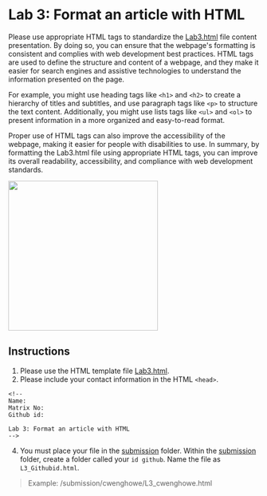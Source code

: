 # Lab 3: Format an article with HTML 

Please use appropriate HTML tags to standardize the [Lab3.html](./download/Lab3.html) file content presentation. By doing so, you can ensure that the webpage's formatting is consistent and complies with web development best practices. HTML tags are used to define the structure and content of a webpage, and they make it easier for search engines and assistive technologies to understand the information presented on the page.

For example, you might use heading tags like `<h1>` and `<h2>` to create a hierarchy of titles and subtitles, and use paragraph tags like `<p>` to structure the text content. Additionally, you might use lists tags like `<ul>` and `<ol>` to present information in a more organized and easy-to-read format.

Proper use of HTML tags can also improve the accessibility of the webpage, making it easier for people with disabilities to use. In summary, by formatting the Lab3.html file using appropriate HTML tags, you can improve its overall readability, accessibility, and compliance with web development standards.

<img src="https://github.com/cwenghowe/web-prog-course/blob/main/lab/html/lab3/download/lab3.png"  height="300" />

## Instructions
1. Please use the HTML template file [Lab3.html](./download/Lab3.html).
2. Please include your contact information in the HTML `<head>`.

``` 
<!--
Name:
Matrix No:
Github id:

Lab 3: Format an article with HTML 
-->
```
4. You must place your file in the [submission](./submission) folder. Within the [submission](./submission) folder, create a folder called your `id github`. Name the file as `L3_Githubid.html`.
  > Example: 
  > /submission/cwenghowe/L3_cwenghowe.html
